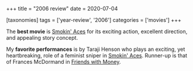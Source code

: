 +++
title = "2006 review"
date = 2020-07-04

[taxonomies]
tags = ['year-review', '2006']
categories = ['movies']
+++

The **best movie** is [Smokin' Aces] for its exciting action, excellent
direction, and appealing story concept.

My **favorite performances** is by Taraji Henson who plays an exciting,
yet heartbreaking, role of a feminist sniper in [Smokin' Aces].
Runner-up is that of Frances McDormand in [Friends with
Money].

[Friends with Money]: @/friends-with-money.md
[Smokin' Aces]: @/smokin-aces.md
